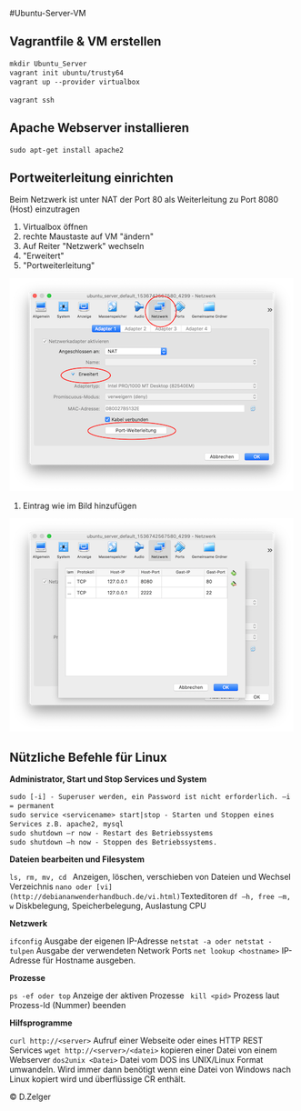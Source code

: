 #Ubuntu-Server-VM

## Vagrantfile & VM erstellen
```shell
mkdir Ubuntu_Server
vagrant init ubuntu/trusty64
vagrant up --provider virtualbox

vagrant ssh
```

## Apache Webserver installieren
```shell
sudo apt-get install apache2
```
## Portweiterleitung einrichten
Beim Netzwerk ist unter NAT der Port 80 als Weiterleitung zu Port 8080 (Host) einzutragen
1. Virtualbox öffnen
2. rechte Maustaste auf VM "ändern"
3. Auf Reiter "Netzwerk"  wechseln
4. "Erweitert"
5. "Portweiterleitung"
   
![Portweiterleitung](/Bilder/Portweiterleitung.png)

1. Eintrag wie im Bild hinzufügen 
   
![Portweiterleitung2](/Bilder/Portweiterleitung2.png)

## Nützliche Befehle für Linux

**Administrator, Start und Stop Services und System**
```shell
sudo [-i] - Superuser werden, ein Password ist nicht erforderlich. –i = permanent
sudo service <servicename> start|stop - Starten und Stoppen eines Services z.B. apache2, mysql
sudo shutdown –r now - Restart des Betriebssystems
sudo shutdown –h now - Stoppen des Betriebssystems.
```

**Dateien bearbeiten und Filesystem**

```ls, rm, mv, cd ``` Anzeigen, löschen, verschieben von Dateien und Wechsel Verzeichnis
```nano oder [vi](http://debiananwenderhandbuch.de/vi.html)```Texteditoren
```df –h, free –m, w``` Diskbelegung, Speicherbelegung, Auslastung CPU


**Netzwerk**

```ifconfig``` Ausgabe der eigenen IP-Adresse
``` netstat -a oder netstat -tulpen ``` Ausgabe der verwendeten Network Ports
```net lookup <hostname>``` IP-Adresse für Hostname ausgeben.


**Prozesse**

```ps -ef oder top``` Anzeige der aktiven Prozesse
``` kill <pid>``` Prozess laut Prozess-Id (Nummer) beenden

**Hilfsprogramme**

```curl http://<server>``` Aufruf einer Webseite oder eines HTTP REST Services
```wget http://<server>/<datei>``` kopieren einer Datei von einem Webserver
```dos2unix <Datei>``` Datei vom DOS ins UNIX/Linux Format umwandeln. Wird immer dann benötigt wenn eine Datei von Windows nach     Linux kopiert wird und überflüssige CR enthält.




© D.Zelger 